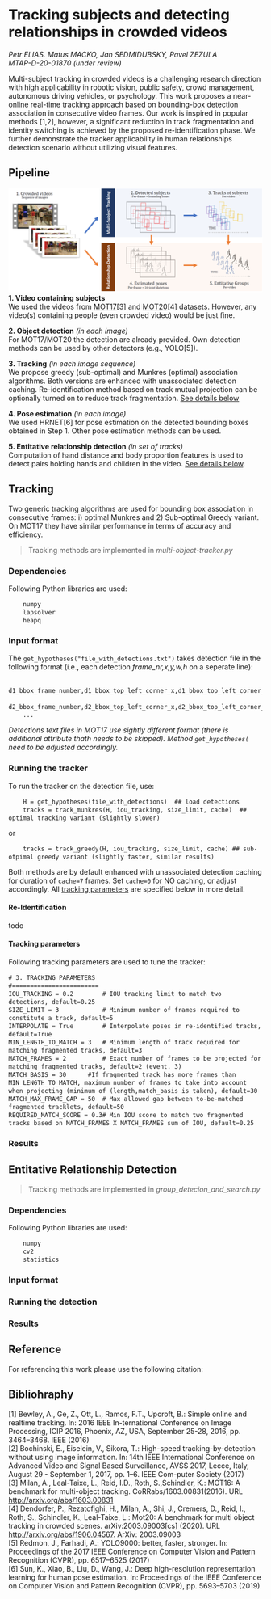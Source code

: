 # Tracking subjects and detecting relationships in crowded videos 
*Petr ELIAS. Matus MACKO, Jan SEDMIDUBSKY, Pavel ZEZULA*  
*MTAP-D-20-01870 (under review)*

Multi-subject tracking in crowded videos is a challenging research direction with high applicability in robotic vision, public safety, crowd management, autonomous driving vehicles, or psychology. This work proposes a near-online real-time tracking approach based on bounding-box detection association in consecutive video frames. Our work is inspired in popular methods \[1,2\], however, a significant reduction in track fragmentation and identity switching is achieved by the proposed re-identification phase. We further demonstrate the tracker applicability in human relationships detection scenario without utilizing visual features.

## Pipeline
![Flowchart](/supplementary/flowchart.png "Tracking ad detection flowchart")
**1. Video containing subjects**  
We used the videos from [MOT17](https://motchallenge.net/data/MOT17)\[3\] and [MOT20](https://motchallenge.net/data/MOT20)\[4\] datasets. However, any video(s) containing people (even crowded video) would be just fine.  
  
**2. Object detection** *(in each image)*  
For MOT17/MOT20 the detection are already provided. Own detection methods can be used by other detectors (e.g., YOLO\[5\]).  
  
**3. Tracking** *(in each image sequence)*   
We propose greedy (sub-optimal) and Munkres (optimal) association algorithms. Both versions are enhanced with unassociated detection caching. Re-identification method based on track mutual projection can be optionally turned on to reduce track fragmentation. [See details below](#tracking)
  
**4. Pose estimation** *(in each image)*  
We used HRNET\[6\] for pose estimation on the detected bounding boxes obtained in Step 1. Other pose estimation methods can be used.  
  
**5. Entitative relationship detection** *(in set of tracks)*  
Computation of hand distance and body proportion features is used to detect pairs holding hands and children in the video. [See details below](#rel_det).

## <a name="tracking"></a>Tracking
Two generic tracking algorithms are used for bounding box association in consecutive frames: i) optimal Munkres and 2) Sub-optimal Greedy variant. On MOT17 they have similar performance in terms of accuracy and efficiency.
> Tracking methods are implemented in *multi-object-tracker.py*

### Dependencies
Following Python libraries are used:
```
    numpy
    lapsolver
    heapq
```

### Input format
The `get_hypotheses("file_with_detections.txt")` takes detection file in the following format (i.e., each detection *frame_nr,x,y,w,h* on a seperate line):
```
    d1_bbox_frame_number,d1_bbox_top_left_corner_x,d1_bbox_top_left_corner_y,d1_bbox_width,d1_bbox_height
    d2_bbox_frame_number,d2_bbox_top_left_corner_x,d2_bbox_top_left_corner_y,d2_bbox_width,d2_bbox_height
    ...
```
*Detections text files in MOT17 use sightly different format (there is additional attribute thath needs to be skipped). Method `get_hypotheses(` need to be adjusted accordingly.*

### Running the tracker
To run the tracker on the detection file, use:
```
    H = get_hypotheses(file_with_detections)  ## load detections
    tracks = track_munkres(H, iou_tracking, size_limit, cache)  ## optimal tracking variant (slightly slower)
```
or
```
    tracks = track_greedy(H, iou_tracking, size_limit, cache) ## sub-otpimal greedy variant (slightly faster, similar results)
```
Both methods are by default enhanced with unassociated detection caching for duration of `cache=7` frames. Set `cache=0` for NO caching, or adjust accordingly. All [tracking parameters](track_params) are specified below in more detail.

#### Re-Identification
todo

#### <a name="track_params"></a>Tracking parameters
Following tracking parameters are used to tune the tracker:
```
# 3. TRACKING PARAMETERS
#========================
IOU_TRACKING = 0.2        # IOU tracking limit to match two detections, default=0.25
SIZE_LIMIT = 3            # Minimum number of frames required to constitute a track, default=5
INTERPOLATE = True        # Interpolate poses in re-identified tracks, default=True
MIN_LENGTH_TO_MATCH = 3   # Minimum length of track required for matching fragmented tracks, default=3
MATCH_FRAMES = 2          # Exact number of frames to be projected for matching fragmented tracks, default=2 (event. 3) 
MATCH_BASIS = 30      #If fragmented track has more frames than MIN_LENGTH_TO_MATCH, maximum number of frames to take into account when projecting (minimum of (length,match_basis is taken), default=30
MATCH_MAX_FRAME_GAP = 50  # Max allowed gap between to-be-matched fragmented tracklets, default=50 
REQUIRED_MATCH_SCORE = 0.3# Min IOU score to match two fragmented tracks based on MATCH_FRAMES X MATCH_FRAMES sum of IOU, default=0.25 
```

### Results

## <a name="rel_det"></a> Entitative Relationship Detection
> Tracking methods are implemented in *group_detecion_and_search.py*

### Dependencies
Following Python libraries are used:
```
    numpy
    cv2
    statistics
```

### Input format
### Running the detection
### Results

## Reference
For referencing this work please use the following citation:

## Bibliohraphy
\[1\] Bewley, A., Ge, Z., Ott, L., Ramos, F.T., Upcroft, B.: Simple online and realtime tracking. In: 2016 IEEE In-ternational Conference on Image Processing, ICIP 2016, Phoenix, AZ, USA, September  25-28, 2016, pp. 3464–3468. IEEE (2016)  
\[2\] Bochinski, E., Eiselein,  V., Sikora, T.: High-speed tracking-by-detection without using image information. In: 14th IEEE International Conference on Advanced Video and Signal Based Surveillance, AVSS 2017, Lecce, Italy, August 29 - September 1, 2017, pp. 1–6. IEEE Com-puter Society (2017)  
\[3\] Milan,  A.,  Leal-Taixe,  L.,  Reid,  I.D.,  Roth, S.,Schindler, K.: MOT16: A benchmark for multi-object tracking. CoRRabs/1603.00831(2016). URL http://arxiv.org/abs/1603.00831  
\[4\] Dendorfer, P., Rezatofighi, H., Milan, A., Shi, J., Cremers, D., Reid, I., Roth, S., Schindler, K., Leal-Taixe, L.: Mot20: A benchmark for multi object tracking in crowded  scenes. arXiv:2003.09003[cs] (2020). URL http://arxiv.org/abs/1906.04567. ArXiv: 2003.09003  
\[5\] Redmon, J., Farhadi, A.: YOLO9000:  better, faster, stronger. In: Proceedings of the 2017 IEEE Conference on Computer Vision and Pattern Recognition (CVPR), pp. 6517–6525 (2017)  
\[6\] Sun, K., Xiao, B., Liu, D., Wang, J.: Deep high-resolution representation learning for human pose estimation. In: Proceedings of the IEEE Conference on Computer Vision and Pattern Recognition (CVPR), pp. 5693–5703 (2019)
